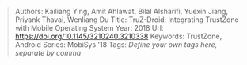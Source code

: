> Authors: Kailiang Ying, Amit Ahlawat, Bilal Alsharifi, Yuexin Jiang, Priyank Thavai, Wenliang Du
> Title: TruZ-Droid: Integrating TrustZone with Mobile Operating System
> Year: 2018
> Url: https://doi.org/10.1145/3210240.3210338
> Keywords: TrustZone, Android
> Series: MobiSys '18
> Tags: *Define your own tags here, separate by comma*